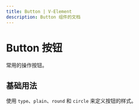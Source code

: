 ```yaml
---
title: Button | V-Element
description: Button 组件的文档
---
```


# Button 按钮  
常用的操作按钮。

## 基础用法
使用 `type`、`plain`、`round` 和 `circle` 来定义按钮的样式。


<preview path="../demo/CodeVerifier/Basic.vue" title="基础用法" description="Button 组件的基础用法"></preview>